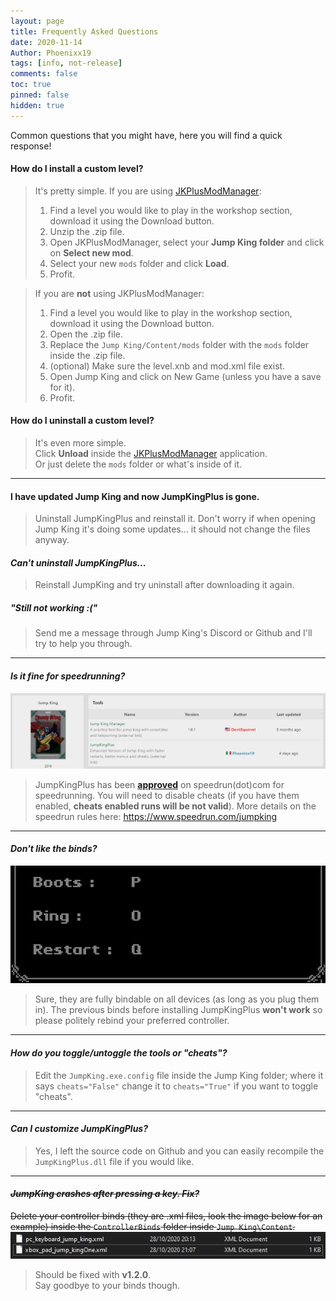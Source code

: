 ```yaml
---
layout: page
title: Frequently Asked Questions
date: 2020-11-14
Author: Phoenixx19
tags: [info, not-release]
comments: false
toc: true
pinned: false
hidden: true
---
```


Common questions that you might have, here you will find a quick response! <!-- more -->

#### How do I install a custom level?
>It's pretty simple. If you are using [JKPlusModManager](https://github.com/Phoenixx19/JumpKingPlus/releases/download/v1.2.0/JKPlusModManager-v0.1.0.exe):
> 1. Find a level you would like to play in the workshop section, download it using the Download button.
> 2. Unzip the .zip file.
> 3. Open JKPlusModManager, select your **Jump King folder** and click on **Select new mod**.
> 4. Select your new `mods` folder and click **Load**.
> 5. Profit.

> If you are **not** using JKPlusModManager:
> 1. Find a level you would like to play in the workshop section, download it using the Download button.
> 2. Open the .zip file.
> 3. Replace the `Jump King/Content/mods` folder with the `mods` folder inside the .zip file.
> 4. (optional) Make sure the level.xnb and mod.xml file exist.
> 5. Open Jump King and click on New Game (unless you have a save for it).
> 6. Profit.

#### How do I uninstall a custom level?
>It's even more simple.<br>Click **Unload** inside the [JKPlusModManager](https://github.com/Phoenixx19/JumpKingPlus/releases/download/v1.2.0/JKPlusModManager-v0.1.0.exe) application.<br>Or just delete the `mods` folder or what's inside of it.

---

#### I have updated Jump King and now JumpKingPlus is gone.
>Uninstall JumpKingPlus and reinstall it. Don't worry if when opening Jump King it's doing some updates... it should not change the files anyway.

#### _Can't uninstall JumpKingPlus..._
>Reinstall JumpKing and try uninstall after downloading it again.

##### "Still not working :("
>Send me a message through Jump King's Discord or Github and I'll try to help you through.

---

#### _Is it fine for speedrunning?_
![tools](https://raw.githubusercontent.com/Phoenixx19/JumpKingPlus/www/images/tools.png)
>JumpKingPlus has been [**approved**](https://phoenixx19.github.io/JumpKingPlus/speedrun) on speedrun(dot)com for speedrunning. You will need to disable cheats (if you have them enabled, **cheats enabled runs will be not valid**). More details on the speedrun rules here: https://www.speedrun.com/jumpking

---

#### _Don't like the binds?_
![Bind](https://raw.githubusercontent.com/Phoenixx19/JumpKingPlus/www/images/bind.png)
>Sure, they are fully bindable on all devices (as long as you plug them in).
The previous binds before installing JumpKingPlus **won't work** so please politely rebind your preferred controller.

 ---

#### _How do you toggle/untoggle the tools or "cheats"?_
>Edit the `JumpKing.exe.config` file inside the Jump King folder; where it says `cheats="False"` change it to `cheats="True"` if you want to toggle "cheats".

---

#### _Can I customize JumpKingPlus?_
>Yes, I left the source code on Github and you can easily recompile the `JumpKingPlus.dll` file if you would like.

---

#### ~~_JumpKing crashes after pressing a key. Fix?_~~
~~Delete your controller binds (they are .xml files, look the image below for an example) inside the `ControllerBinds` folder inside `Jump King\Content`.
![binds](https://raw.githubusercontent.com/Phoenixx19/JumpKingPlus/www/images/files.png)~~

> Should be fixed with **v1.2.0**.<br>Say goodbye to your binds though.